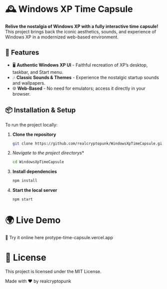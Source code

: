 # 🕰️ Windows XP Time Capsule

**Relive the nostalgia of Windows XP with a fully interactive time capsule!**  
This project brings back the iconic aesthetics, sounds, and experience of Windows XP in a modernized web-based environment.

## 🚀 Features
- 🖥️ **Authentic Windows XP UI** - Faithful recreation of XP’s desktop, taskbar, and Start menu.
- 🎶 **Classic Sounds & Themes** - Experience the nostalgic startup sounds and wallpapers.
- 🌐 **Web-Based** - No need for emulators; access it directly in your browser.

## 📦 Installation & Setup
To run the project locally:

1. **Clone the repository**
   ```bash
   git clone https://github.com/realcryptopunk/WindowsXpTimeCapsule.git

2. *Navigate to the project directorys**
   ```bash
   cd WindowsXpTimeCapsule

3. **Install dependencies**
   ```bash
   npm install

4. **Start the local server**
   ```bash
   npm start


# 🌍 Live Demo
   🔗 Try it online here
   protype-time-capsule.vercel.app


# 📝 License

This project is licensed under the MIT License.

Made with ❤️ by realcryptopunk
